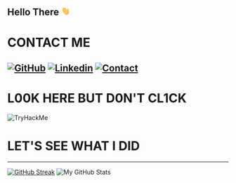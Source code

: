<!-- Greeting with text, gif, and size customization -->
<h2> Hello There <img src="https://raw.githubusercontent.com/ABSphreak/ABSphreak/master/gifs/Hi.gif" height="20px"></h2>

<!-- Contact information section -->
# CONTACT ME

[![GitHub](https://img.shields.io/badge/SUPPORT%20AT-GITHUB-blue?style=for-the-badge&logo=github)](https://github.com/Onur-TURAN)
[![Linkedin](https://img.shields.io/badge/linkedin-%230077B5.svg?&style=for-the-badge&logo=linkedin&logoColor=white)](https://www.linkedin.com/in/onur-turan)
[![Contact](https://img.shields.io/badge/CONTACT-GMAIL-yellow?style=for-the-badge&logo=gmail&logoColor=white)](mailto:onurturan.t@gmail.com)
---

# L00K HERE BUT D0N'T CL1CK

<html>
<img src="https://tryhackme-badges.s3.amazonaws.com/biyik.png" alt="TryHackMe">
</html>

<!-- Information about the languages I have worked with on GitHub -->
# LET'S SEE WHAT I DID 
---

[![GitHub Streak](https://github-readme-streak-stats.herokuapp.com?user=Onur-TURAN&theme=dark&stroke=DD2727&sideNums=DD2727&dates=DD2727)](https://git.io/streak-stats)
![My GitHub Stats](https://github-readme-stats.vercel.app/api/?username=Onur-TURAN&count_private=true&theme=vision-friendly-dark&showicons=true)